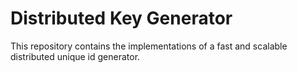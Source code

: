 # Distributed Key Generator

This repository contains the implementations of a fast and scalable distributed unique id generator.